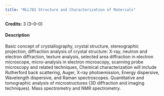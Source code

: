 ```yaml
---
title: "MLL701 Structure and Characterization of Materials"
---
```

**Credits:** 3 (3–0–0)

#### Description
Basic concept of crystallography, crystal structure, stereographic projection, diffraction analysis of crystal structure: X-ray, neutron and electron diffraction, texture analysis, selected area diffraction in electron microscope, micro-analysis in electron microscopy, scanning probe microscopy and related techniques, Chemical characterization will include Rutherford back scattering, Auger, X-ray photoemission, Energy dispersive, Wavelength dispersive, and Raman spectroscopes. Quantitative and tomographic analysis of microstructures (3D diffraction and imaging techniques). Mass spectrometry and NMR spectrometry.
